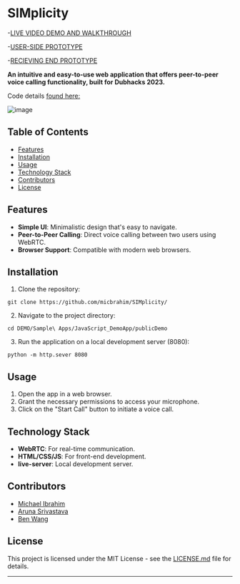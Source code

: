 # **SIMplicity**

-[LIVE VIDEO DEMO AND WALKTHROUGH](https://vimeo.com/874559746)


-[USER-SIDE PROTOTYPE](https://www.figma.com/proto/cVcR6wBthTQO3cnI5ZLme9/Untitled?page-id=0%3A1&type=design&node-id=1-2&viewport=160%2C529%2C0.29&t=QlbCbNUPNDBPxhWB-1&scaling=scale-down&starting-point-node-id=1%3A2&mode=design)

-[RECIEVING END PROTOTYPE](https://www.figma.com/proto/cVcR6wBthTQO3cnI5ZLme9/Untitled?page-id=0%3A1&type=design&node-id=11-9911&viewport=160%2C529%2C0.29&t=QlbCbNUPNDBPxhWB-1&scaling=scale-down&starting-point-node-id=11%3A9911&show-proto-sidebar=1&mode=design)

**An intuitive and easy-to-use web application that offers peer-to-peer voice calling functionality, built for Dubhacks 2023.**

Code details [found here:](DEMO/Sample%20Apps/JavaScript_DemoApp/publicDEMO)

![image](https://github.com/micbrahim/SIMplicity/assets/82174933/0b889e04-8e14-4aeb-8850-3f4e09e5240a)




## Table of Contents
- [Features](#features)
- [Installation](#installation)
- [Usage](#usage)
- [Technology Stack](#technology-stack)
- [Contributors](#contributors)
- [License](#license)

## Features
- **Simple UI**: Minimalistic design that's easy to navigate.
- **Peer-to-Peer Calling**: Direct voice calling between two users using WebRTC.
- **Browser Support**: Compatible with modern web browsers.

## Installation
1. Clone the repository:
```
git clone https://github.com/micbrahim/SIMplicity/
```

2. Navigate to the project directory:
```
cd DEMO/Sample\ Apps/JavaScript_DemoApp/publicDemo
```

3. Run the application on a local development server (8080):
```
python -m http.sever 8080
```

## Usage
1. Open the app in a web browser.
2. Grant the necessary permissions to access your microphone.
3. Click on the "Start Call" button to initiate a voice call.

## Technology Stack
- **WebRTC**: For real-time communication.
- **HTML/CSS/JS**: For front-end development.
- **live-server**: Local development server.

## Contributors
- [Michael Ibrahim](https://github.com/micbrahim)
- [Aruna Srivastava](https://github.com/arunasrivastava)
- [Ben Wang](https://github.com/benwang33)

## License
This project is licensed under the MIT License - see the [LICENSE.md](LICENSE.md) file for details.

---
